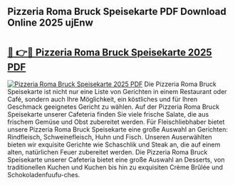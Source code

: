 ## Pizzeria Roma Bruck Speisekarte PDF Download Online 2025 ujEnw

# <h2><a href="http://gccb6o6.nevu.top/?p=Pizzeria+Roma+Bruck+Speisekarte">🔗 👉🔴 Pizzeria Roma Bruck Speisekarte 2025 PDF</a></h2>

[![Pizzeria Roma Bruck Speisekarte 2025 PDF](https://i.imgur.com/dBaPXMq.png)](http://gccb6o6.nevu.top/?p=Pizzeria+Roma+Bruck+Speisekarte)
Die Pizzeria Roma Bruck Speisekarte ist nicht nur eine Liste von Gerichten in einem Restaurant oder Café, sondern auch Ihre Möglichkeit, ein köstliches und für Ihren Geschmack geeignetes Gericht zu wählen. Auf der Pizzeria Roma Bruck Speisekarte unserer Cafeteria finden Sie viele frische Salate, die aus frischem Gemüse und Obst zubereitet werden. Für Fleischliebhaber bietet unsere Pizzeria Roma Bruck Speisekarte eine große Auswahl an Gerichten: Rindfleisch, Schweinefleisch, Huhn und Fisch. Unseren Auserwählten bieten wir exquisite Gerichte wie Schaschlik und Steak an, die auf einem alten, natürlichen Feuer zubereitet werden. Die Pizzeria Roma Bruck Speisekarte unserer Cafeteria bietet eine große Auswahl an Desserts, von traditionellen Kuchen und Kuchen bis hin zu exquisiten Crème Brûlée und Schokoladenfuufu-ches.
